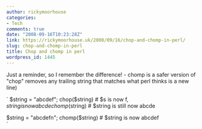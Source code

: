 ```yaml
---
author: rickymoorhouse
categories:
- Tech
comments: true
date: "2008-09-16T10:23:28Z"
link: https://rickymoorhouse.uk/2008/09/16/chop-and-chomp-in-perl/
slug: chop-and-chomp-in-perl
title: Chop and chomp in perl
wordpress_id: 1445
---
```


Just a reminder, so I remember the difference! - chomp is a safer version of "chop" removes any trailing string that matches what perl thinks is a new line)


`
$string = "abcdef";  
chop($string) # $s is now f, $string is now abcde  
chomp($string) # $string is still now abcde  
  
$string = "abcdefn";  
chomp($string) # $string is now abcdef  
`
